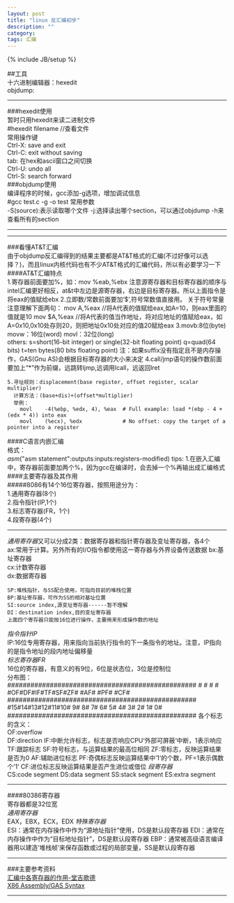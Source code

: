 ```yaml
---
layout: post
title: "linux 反汇编初步"
description: ""
category: 
tags: 汇编
---
```

{% include JB/setup %}

##工具  
十六进制编辑器：hexedit  
objdump:

***  
###hexedit使用  
暂时只用hexedit来读二进制文件  
	#hexedit filename  //查看文件  
常用操作键  
       Ctrl-X: save and exit  
       Ctrl-C: exit without saving  
       tab:	在hex和ascii窗口之间切换  
       Ctrl-U: undo all  
       Ctrl-S: search forward  
###objdump使用  
编译程序的时候，gcc添加-g选项，增加调试信息  
	#gcc test.c -g -o test
常用参数  
	-S(source):表示读取哪个文件
	-j:选择读出哪个section，可以通过objdump -h来查看所有的section
***  
***  
###看懂AT&T汇编  
由于objdump反汇编得到的结果主要都是AT&T格式的汇编(不过好像可以选择？)，而且linux内核代码也有不少AT&T格式的汇编代码，所以有必要学习一下  
####AT&T汇编特点  
	1.寄存器前面要加%，如：mov %eab,%ebx
		注意源寄存器和目标寄存器的顺序与intel汇编更好相反，at&t中左边是源寄存器，右边是目标寄存器。所以上面指令是将eax的值赋给ebx
	2.立即数/常数前面要加‘$’,符号常数值直接用。
		关于符号常量注意理解下面两句：
		mov A,%eax 	//将A代表的值赋给eax,如A=10，则eax里面的值就是10
		mov $A,%eax 	//将A代表的值当作地址，将对应地址的值赋给eax，如A=0x10,0x10处存则20，则把地址0x10处对应的值20赋给eax
	3.movb:8位(byte)	movw：16位(word)	movl：32位(long)  
	others:	s=short(16-bit integer) or single(32-bit floating point)
		q=quad(64 bits)
		t=ten bytes(80 bits floating point)
	注：如果suffix没有指定且不是内存操作，GAS(Gnu AS)会根据目标寄存器的大小来决定
	4.call/jmp语句的操作数前面要加上“*”作为前缀，远跳转ljmp,远调用lcall，远返回lret

	5.寻址规则：displacement(base register, offset register, scalar multiplier)
	  计算方法：(base+dis)+(offset*multiplier)
	  举例：
		movl    -4(%ebp, %edx, 4), %eax  # Full example: load *(ebp - 4 + (edx * 4)) into eax
		movl    (%ecx), %edx             # No offset: copy the target of a pointer into a register
####C语言内嵌汇编  
格式：  
	_asm_("asm statement":outputs:inputs:registers-modified)
tips:
	1.在嵌入汇编中，寄存器前面要加两个%，因为gcc在编译时，会去掉一个%再输出成汇编格式
####主要寄存器及其作用  
#####8086有14个16位寄存器，按照用途分为：  
1.通用寄存器(8个)  
2.指令指针(IP,1个)  
3.标志寄存器(FR，1个)  
4.段寄存器(4个)  
***  
*通用寄存器*又可以分成2类：数据寄存器和指针寄存器及变址寄存器，各4个  
	ax:常用于计算。另外所有的I/O指令都使用这一寄存器与外界设备传送数据
	bx:基址寄存器  
	cx:计数寄存器  
	dx:数据寄存器  
	
	SP:堆栈指针，与SS配合使用，可指向目前的堆栈位置  
	BP:基址寄存器，可作为SS的相对基址位置  
	SI:source index,源变址寄存器------暂不理解  
	DI：destination index,目的变址寄存器  
	上面四个寄存器只能按16位进行操作，主要用来形成操作数的地址  
*指令指针IP*  
	IP:16位专用寄存器，用来指向当前执行指令的下一条指令的地址。注意，IP指向的是指令地址的段内地址偏移量  
*标志寄存器FR*  
16位的寄存器，有意义的有9位，6位是状态位，3位是控制位  
分布图：  
	#################################################
	#  #  #  #  #OF#DF#IF#TF#SF#ZF#  #AF#  #PF#  #CF#
	#################################################
	#15#14#13#12#11#10# 9# 8# 7# 6# 5# 4# 3# 2# 1# 0#
	#################################################
	各个标志的含义：  
	OF:overflow  
	DF:direction
	IF:中断允许标志，标志是否响应CPU‘外部可屏蔽‘中断，1表示响应
	TF:跟踪标志
	SF:符号标志，与运算结果的最高位相同
	ZF:零标志，反映运算结果是否为0
	AF:辅助进位标志
	PF:奇偶标志反映运算结果中’1‘的个数，PF=1表示偶数个’1‘
	CF:进位标志反映运算结果是否产生进位或借位
*段寄存器*  
	CS:code segment
	DS:data segment
	SS:stack segment
	ES:extra segment
***  
####80386寄存器  
寄存器都是32位宽  
*通用寄存器*  
	EAX，EBX，ECX，EDX
*特殊寄存器*  
	ESI：通常在内存操作中作为“源地址指针”使用，DS是默认段寄存器
	EDI：通常在内存操作中作为“目标地址指针”，DS是默认段寄存器
	EBP：通常被高级语言编译器用以建造‘堆栈帧’来保存函数或过程的局部变量，SS是默认段寄存器


***  
###主要参考资料  
[汇编中各寄存器的作用-堂吉歌德](http://www.cppblog.com/tdweng/articles/120852.html)  
[X86 Assembly/GAS Syntax](http://en.wikibooks.org/wiki/X86_Assembly/GAS_Syntax)  
***  
